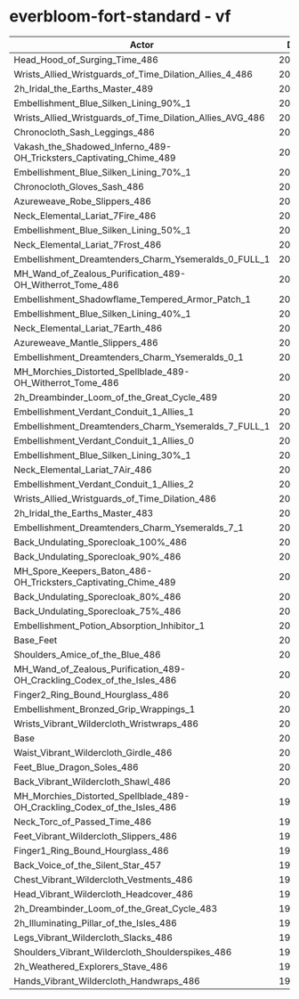 # everbloom-fort-standard - vf
| Actor | DPS | Increase |
|---|:---:|:---:|
|Head_Hood_of_Surging_Time_486|204513|2.21%|
|Wrists_Allied_Wristguards_of_Time_Dilation_Allies_4_486|203672|1.79%|
|2h_Iridal_the_Earths_Master_489|203618|1.77%|
|Embellishment_Blue_Silken_Lining_90%_1|203402|1.66%|
|Wrists_Allied_Wristguards_of_Time_Dilation_Allies_AVG_486|203003|1.46%|
|Chronocloth_Sash_Leggings_486|202982|1.45%|
|Vakash_the_Shadowed_Inferno_489-OH_Tricksters_Captivating_Chime_489|202802|1.36%|
|Embellishment_Blue_Silken_Lining_70%_1|202674|1.29%|
|Chronocloth_Gloves_Sash_486|202577|1.25%|
|Azureweave_Robe_Slippers_486|202147|1.03%|
|Neck_Elemental_Lariat_7Fire_486|202091|1.00%|
|Embellishment_Blue_Silken_Lining_50%_1|202064|0.99%|
|Neck_Elemental_Lariat_7Frost_486|202046|0.98%|
|Embellishment_Dreamtenders_Charm_Ysemeralds_0_FULL_1|202025|0.97%|
|MH_Wand_of_Zealous_Purification_489-OH_Witherrot_Tome_486|201822|0.87%|
|Embellishment_Shadowflame_Tempered_Armor_Patch_1|201728|0.82%|
|Embellishment_Blue_Silken_Lining_40%_1|201558|0.74%|
|Neck_Elemental_Lariat_7Earth_486|201534|0.72%|
|Azureweave_Mantle_Slippers_486|201513|0.71%|
|Embellishment_Dreamtenders_Charm_Ysemeralds_0_1|201491|0.70%|
|MH_Morchies_Distorted_Spellblade_489-OH_Witherrot_Tome_486|201391|0.65%|
|2h_Dreambinder_Loom_of_the_Great_Cycle_489|201352|0.63%|
|Embellishment_Verdant_Conduit_1_Allies_1|201331|0.62%|
|Embellishment_Dreamtenders_Charm_Ysemeralds_7_FULL_1|201292|0.60%|
|Embellishment_Verdant_Conduit_1_Allies_0|201219|0.57%|
|Embellishment_Blue_Silken_Lining_30%_1|201207|0.56%|
|Neck_Elemental_Lariat_7Air_486|201198|0.56%|
|Embellishment_Verdant_Conduit_1_Allies_2|201178|0.55%|
|Wrists_Allied_Wristguards_of_Time_Dilation_486|201123|0.52%|
|2h_Iridal_the_Earths_Master_483|200988|0.45%|
|Embellishment_Dreamtenders_Charm_Ysemeralds_7_1|200889|0.40%|
|Back_Undulating_Sporecloak_100%_486|200747|0.33%|
|Back_Undulating_Sporecloak_90%_486|200696|0.31%|
|MH_Spore_Keepers_Baton_486-OH_Tricksters_Captivating_Chime_489|200693|0.30%|
|Back_Undulating_Sporecloak_80%_486|200646|0.28%|
|Back_Undulating_Sporecloak_75%_486|200621|0.27%|
|Embellishment_Potion_Absorption_Inhibitor_1|200429|0.17%|
|Base_Feet|200422|0.17%|
|Shoulders_Amice_of_the_Blue_486|200350|0.13%|
|MH_Wand_of_Zealous_Purification_489-OH_Crackling_Codex_of_the_Isles_486|200213|0.06%|
|Finger2_Ring_Bound_Hourglass_486|200176|0.05%|
|Embellishment_Bronzed_Grip_Wrappings_1|200157|0.04%|
|Wrists_Vibrant_Wildercloth_Wristwraps_486|200151|0.03%|
|Base|200085|0.00%|
|Waist_Vibrant_Wildercloth_Girdle_486|200045|-0.02%|
|Feet_Blue_Dragon_Soles_486|200004|-0.04%|
|Back_Vibrant_Wildercloth_Shawl_486|200001|-0.04%|
|MH_Morchies_Distorted_Spellblade_489-OH_Crackling_Codex_of_the_Isles_486|199914|-0.09%|
|Neck_Torc_of_Passed_Time_486|199756|-0.16%|
|Feet_Vibrant_Wildercloth_Slippers_486|199725|-0.18%|
|Finger1_Ring_Bound_Hourglass_486|199695|-0.19%|
|Back_Voice_of_the_Silent_Star_457|199649|-0.22%|
|Chest_Vibrant_Wildercloth_Vestments_486|199640|-0.22%|
|Head_Vibrant_Wildercloth_Headcover_486|199461|-0.31%|
|2h_Dreambinder_Loom_of_the_Great_Cycle_483|199341|-0.37%|
|2h_Illuminating_Pillar_of_the_Isles_486|199258|-0.41%|
|Legs_Vibrant_Wildercloth_Slacks_486|199187|-0.45%|
|Shoulders_Vibrant_Wildercloth_Shoulderspikes_486|199151|-0.47%|
|2h_Weathered_Explorers_Stave_486|198987|-0.55%|
|Hands_Vibrant_Wildercloth_Handwraps_486|198922|-0.58%|
